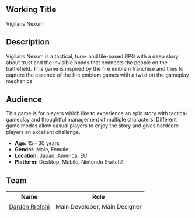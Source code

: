 ## Working Title

Vigilans Nexum

## Description

Vigilans Nexum is a tactical, turn- and tile-based RPG with a deep story about trust and the invisible bonds that connects the people on the battlefield. This game is inspired by the fire emblem franchise and tries to capture the essence of the fire emblem games with a twist on the gameplay mechanics.

## Audience

This game is for players which like to experience an epic story with tactical gameplay and thoughtful management of multiple characters. Different game modes allow casual players to enjoy the story and gives hardcore players an excellent challenge. 

- **Age:** 15 - 30 years
- **Gender:** Male, Female
- **Location:** Japan, America, EU
- **Platform:** Desktop, Mobile, Nintendo Switch?

## Team

| Name                                          | Role                          |
| --------------------------------------------- | ----------------------------- |
| [Dardan Rrafshi](https://github.com/DonColon) | Main Developer, Main Designer |
